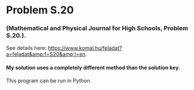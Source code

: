 # Problem S.20 
### (Mathematical and Physical Journal for High Schools, Problem S.20.).
See details here: https://www.komal.hu/feladat?a=feladat&amp;f=S20&amp;l=en.
#### My solution uses a completely different method than the solution key.
This program can be run in Python.
